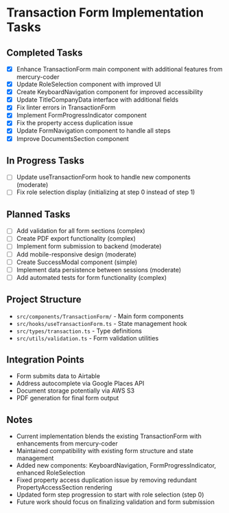 # Transaction Form Implementation Tasks

## Completed Tasks
- [x] Enhance TransactionForm main component with additional features from mercury-coder
- [x] Update RoleSelection component with improved UI
- [x] Create KeyboardNavigation component for improved accessibility
- [x] Update TitleCompanyData interface with additional fields
- [x] Fix linter errors in TransactionForm
- [x] Implement FormProgressIndicator component
- [x] Fix the property access duplication issue
- [x] Update FormNavigation component to handle all steps
- [x] Improve DocumentsSection component

## In Progress Tasks
- [ ] Update useTransactionForm hook to handle new components (moderate)
- [ ] Fix role selection display (initializing at step 0 instead of step 1)

## Planned Tasks
- [ ] Add validation for all form sections (complex)
- [ ] Create PDF export functionality (complex)
- [ ] Implement form submission to backend (moderate)
- [ ] Add mobile-responsive design (moderate)
- [ ] Create SuccessModal component (simple)
- [ ] Implement data persistence between sessions (moderate)
- [ ] Add automated tests for form functionality (complex)

## Project Structure
- `src/components/TransactionForm/` - Main form components
- `src/hooks/useTransactionForm.ts` - State management hook
- `src/types/transaction.ts` - Type definitions
- `src/utils/validation.ts` - Form validation utilities

## Integration Points
- Form submits data to Airtable
- Address autocomplete via Google Places API
- Document storage potentially via AWS S3
- PDF generation for final form output

## Notes
- Current implementation blends the existing TransactionForm with enhancements from mercury-coder
- Maintained compatibility with existing form structure and state management
- Added new components: KeyboardNavigation, FormProgressIndicator, enhanced RoleSelection
- Fixed property access duplication issue by removing redundant PropertyAccessSection rendering
- Updated form step progression to start with role selection (step 0)
- Future work should focus on finalizing validation and form submission 